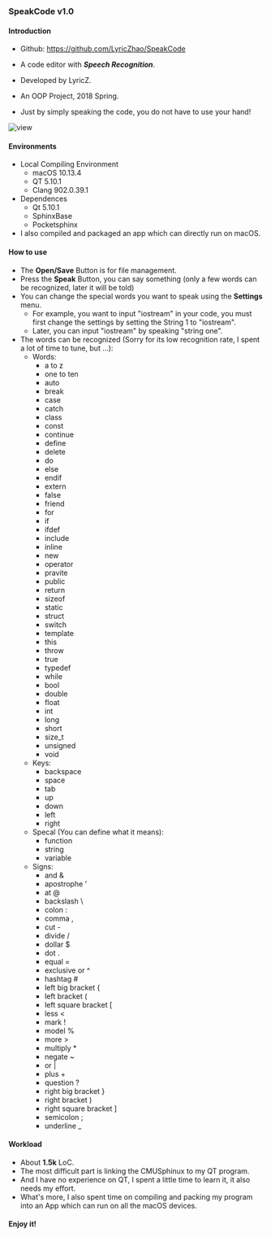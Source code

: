 ### SpeakCode v1.0

#### Introduction

- Github: https://github.com/LyricZhao/SpeakCode

- A code editor with ***Speech Recognition***.

- Developed by LyricZ.

- An OOP Project, 2018 Spring.

- Just by simply speaking the code, you do not have to use your hand!

 ![view](http://otxp6khet.bkt.clouddn.com/view.png)

#### Environments

- Local Compiling Environment
  - macOS 10.13.4
  - QT 5.10.1
  - Clang 902.0.39.1
- Dependences
  - Qt 5.10.1
  - SphinxBase
  - Pocketsphinx
- I also compiled and packaged an app which can directly run on macOS.

#### How to use

- The **Open/Save** Button is for file management.
- Press the **Speak** Button, you can say something (only a few words can be recognized, later it will be told)
- You can change the special words you want to speak using the **Settings** menu.
  - For example, you want to input "iostream" in your code, you must first change the settings by setting the String 1 to "iostream".
  - Later, you can input "iostream" by speaking "string one".
- The words can be recognized (Sorry for its low recognition rate, I spent a lot of time to tune, but ...):
  - Words:
    - a to z
    - one to ten
    - auto
    - break
    - case
    - catch
    - class
    - const
    - continue
    - define
    - delete
    - do
    - else
    - endif
    - extern
    - false
    - friend
    - for
    - if
    - ifdef
    - include
    - inline
    - new
    - operator
    - pravite
    - public
    - return
    - sizeof
    - static
    - struct
    - switch
    - template
    - this
    - throw
    - true
    - typedef
    - while
    - bool
    - double
    - float
    - int
    - long
    - short
    - size_t
    - unsigned
    - void
  - Keys:
    - backspace
    - space
    - tab
    - up
    - down
    - left
    - right
  - Specal (You can define what it means):
    - function
    - string
    - variable
  - Signs:
    - and &
    - apostrophe '
    - at @
    - backslash \
    - colon :
    - comma ,
    - cut -
    - divide /
    - dollar $
    - dot .
    - equal =
    - exclusive or ^
    - hashtag #
    - left big bracket {
    - left bracket (
    - left square bracket [
    - less <
    - mark !
    - model %
    - more >
    - multiply *
    - negate ~
    - or |
    - plus +
    - question ?
    - right big bracket }
    - right bracket )
    - right square bracket ]
    - semicolon ;
    - underline _

#### Workload

- About **1.5k** LoC.
- The most difficult part is linking the CMUSphinux to my QT program.
- And I have no experience on QT, I spent a little time to learn it, it also needs my effort.
- What's more, I also spent time on compiling and packing my program into an App which can run on all the macOS devices.

#### Enjoy it!
